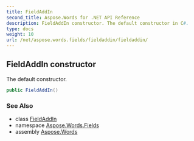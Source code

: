 ```yaml
---
title: FieldAddIn
second_title: Aspose.Words for .NET API Reference
description: FieldAddIn constructor. The default constructor in C#.
type: docs
weight: 10
url: /net/aspose.words.fields/fieldaddin/fieldaddin/
---
```

## FieldAddIn constructor

The default constructor.

```csharp
public FieldAddIn()
```

### See Also

* class [FieldAddIn](../)
* namespace [Aspose.Words.Fields](../../fieldaddin/)
* assembly [Aspose.Words](../../../)
